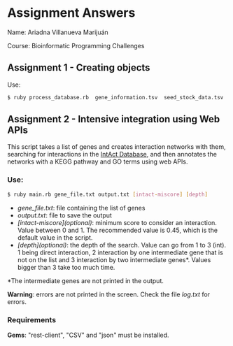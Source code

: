 # Assignment Answers

Name: Ariadna Villanueva Marijuán

Course: Bioinformatic Programming Challenges

## Assignment 1 - Creating objects

Use:

```bash
$ ruby process_database.rb  gene_information.tsv  seed_stock_data.tsv  cross_data.tsv  new_stock_file.tsv
```

## Assignment 2 - Intensive integration using Web APIs

This script takes a list of genes and creates interaction networks with them, searching for interactions in the [IntAct Database](https://www.ebi.ac.uk/intact/home), and then annotates the networks with a KEGG pathway and GO terms using web APIs.

### Use:
```bash
$ ruby main.rb gene_file.txt output.txt [intact-miscore] [depth]
```
- *gene_file.txt*: file containing the list of genes
- *output.txt*: file to save the output
- *\[intact-miscore]\(optional)*: minimum score to consider an interaction. Value between 0 and 1. The recommended value is 0.45, which is the default value in the script.
- *\[depth]\(optional)*: the depth of the search. Value can go from 1 to 3 (int). 1 being direct interaction, 2 interaction by one intermediate gene that is not on the list and 3 interaction by two intermediate genes*. Values bigger than 3 take too much time.

*The intermediate genes are not printed in the output.

**Warning**: errors are not printed in the screen. Check the file *log.txt* for errors. 

### Requirements
**Gems**: "rest-client", "CSV" and "json" must be installed.


